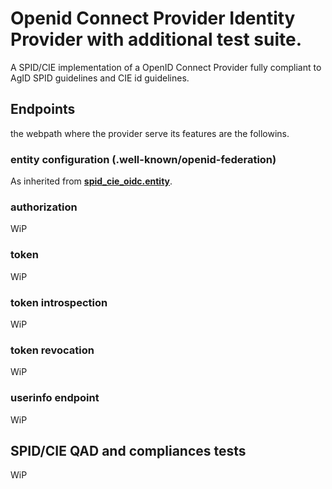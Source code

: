 # __Openid Connect Provider__ Identity Provider with additional test suite.

A SPID/CIE implementation of a OpenID Connect Provider fully compliant to
AgID SPID guidelines and CIE id guidelines.

## Endpoints

the webpath where the provider serve its features are the followins.

### entity configuration (.well-known/openid-federation)

As inherited from [__spid_cie_oidc.entity__](docs/tecnhical_specifications/ENTITY.md).

### authorization

WiP

### token

WiP

### token introspection

WiP

### token revocation

WiP

### userinfo endpoint

WiP


## SPID/CIE QAD and compliances tests

WiP
